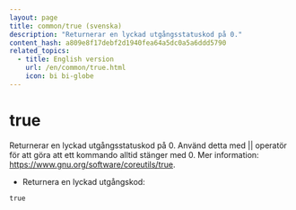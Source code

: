```yaml
---
layout: page
title: common/true (svenska)
description: "Returnerar en lyckad utgångsstatuskod på 0."
content_hash: a809e8f17debf2d1940fea64a5dc0a5a6ddd5790
related_topics:
  - title: English version
    url: /en/common/true.html
    icon: bi bi-globe
---
```

# true

Returnerar en lyckad utgångsstatuskod på 0.
Använd detta med || operatör för att göra att ett kommando alltid stänger med 0.
Mer information: <https://www.gnu.org/software/coreutils/true>.

- Returnera en lyckad utgångskod:

`true`
